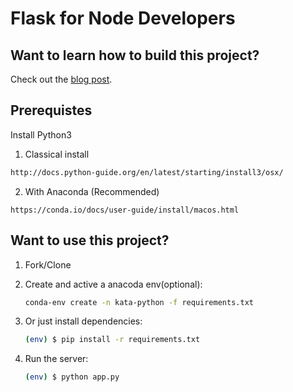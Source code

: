 # Flask for Node Developers

## Want to learn how to build this project?

Check out the [blog post](http://mherman.org/blog/2017/04/26/flask-for-node-developers).

## Prerequistes

Install Python3
1. Classical install
```sh
http://docs.python-guide.org/en/latest/starting/install3/osx/
```
2. With Anaconda (Recommended)
```
https://conda.io/docs/user-guide/install/macos.html
```

## Want to use this project?

1. Fork/Clone
1. Create and active a anacoda env(optional):

    ```sh
    conda-env create -n kata-python -f requirements.txt
    ```

1. Or just install dependencies:

    ```sh
    (env) $ pip install -r requirements.txt
    ```

2. Run the server:

    ```sh
    (env) $ python app.py
    ```
